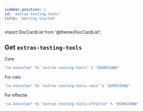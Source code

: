 ```yaml
---
sidebar_position: 1
id: 'extras-testing-tools'
title: 'Getting Started'
---
```

import DocCardList from '@theme/DocCardList';

## Get `extras-testing-tools`

Core
```scala
"io.kevinlee" %% "extras-testing-tools" % "@VERSION@"
```

For cats
```scala
"io.kevinlee" %% "extras-testing-tools-cats" % "@VERSION@"
```

For effectie
```scala
"io.kevinlee" %% "extras-testing-tools-effectie" % "@VERSION@"
```

<DocCardList />
